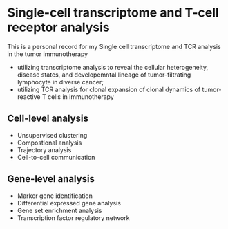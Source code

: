 # Single-cell transcriptome and T-cell receptor analysis
  This is a personal record for my Single cell transcriptome and TCR analysis in the tumor immunotherapy  
  
  - utilizing transcriptome analysis to reveal the cellular heterogeneity, disease states, and developemntal lineage of tumor-filtrating lymphocyte in diverse cancer;
  - utilizing TCR analysis for clonal expansion of clonal dynamics of tumor-reactive T cells in immunotherapy
  
## Cell-level analysis
   - Unsupervised clustering
   - Compostional analysis
   - Trajectory analysis
   - Cell-to-cell communication

## Gene-level analysis 
   - Marker gene identification
   - Differential expressed gene analysis
   - Gene set enrichment analysis
   - Transcription factor regulatory network
 


